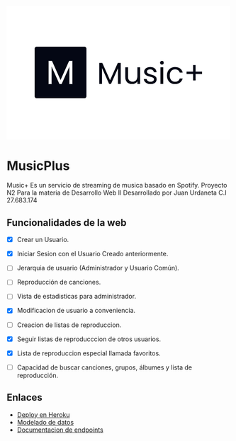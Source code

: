 ![Logo MusicPlus](public/icons/logo.png?raw=true)
# MusicPlus
Music+ Es un servicio de streaming de musica basado en Spotify.
Proyecto N2 Para la materia de Desarrollo Web II
Desarrollado por Juan Urdaneta C.I 27.683.174

## Funcionalidades de la web
- [x] Crear un Usuario.
- [x] Iniciar Sesion con el Usuario Creado anteriormente.
- [ ] Jerarquia de usuario (Administrador y Usuario Común).
- [ ] Reproducción de canciones.
- [ ] Vista de estadisticas para administrador.
- [x] Modificacion de usuario a conveniencia.
- [ ] Creacion de listas de reproduccion.
- [x] Seguir listas de reproducccion de otros usuarios.
- [x] Lista de reproduccion especial llamada favoritos.
- [ ] Capacidad de buscar canciones, grupos, álbumes y lista de reproducción.


## Enlaces
- [Deploy en Heroku](https://apologetic-mountie-23434.herokuapp.com/)
- [Modelado de datos](https://dbdiagram.io/d/60cfccc70c1ff875fcd5a80f)
- [Documentacion de endpoints](https://documenter.getpostman.com/view/15432930/Tzeah5TK)

